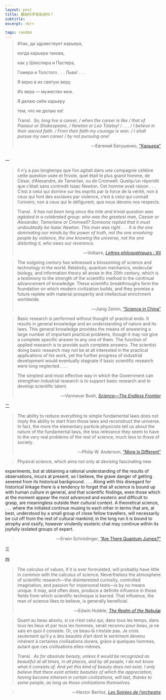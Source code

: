 ```yaml
---
layout: post
title: 基础科学有前途吗？
subtitle: 
excerpt: <br>

tags: random
---
```


<p style="margin-top:-0.75em"> </p>

><p class="poem-ns">
>Итак, да здравствует карьера, </p>
><p class="poem-ns">
>когда карьера такова, </p>
><p class="poem-ns">
>как у Шекспира и Пастера, </p>
><p class="poem-last">
>Гомера и Толстого <nobr>. . .</nobr> Льва! <nobr>. . .</nobr> </p>
>
><p class="poem-ns">
>Я верю в их святую веру. </p>
><p class="poem-ns">
>Их вера — мужество мое. </p>
><p class="poem-ns">
>Я делаю себе карьеру </p>
><p class="poem-last">
>тем, что не делаю ее!</p>
>
> <p class="quote-transl">
> Transl.&nbsp; <i>So, long live a career, / when the career is like / that of Pasteur or Shakespeare, / Newton or Leo Tolstoy! / <nobr>. . .</nobr> / I believe in their sacred faith. / From their faith my courage is won. / I shall pursue my own career / by not pursuing one! </i> </p>
>
><p align="right" class="quote-ttl"> 
>―Евгений Евтушенко, <a href="https://www.culture.ru/poems/26258/karera"> “Карьера” </a> </p>

<p style="margin-bottom:2em"> </p>


<p class="ttl"> 一 </p>


> <p class="quote">
> Il n’y a pas longtemps que l’on agitait dans une compagnie célèbre cette question usée et frivole, quel était le plus grand homme, de César, d’Alexandre, de Tamerlan, ou de Cromwell. Quelqu’un répondit que c’était sans contredit Isaac Newton. Cet homme avait raison <nobr>. . .</nobr> C’est à celui qui domine sur les esprits par la force de la vérité, non à ceux qui font des esclaves par violence, c’est à celui qui connaît l’univers, non à ceux qui le défigurent, que nous devons nos respects. </p>
>
> <p class="quote-transl">
> Transl.&nbsp; <i>It has not been long since the trite and trivial question was agitated in a celebrated group: who was the greatest man, Caesar or Alexander, Tamerlane or Cromwell?  Someone replied that it must undoubtedly be Isaac Newton. This man was right <nobr>. . .</nobr> It is the one dominating our minds by the power of truth, not the one ensalving people by violence, the one knowing the universe, not the one distorting it, who owes our reverence. </i> </p>
>
><p align="right" class="quote-ttl"> 
> ―Voltaire, <nobr> <a href="https://fr.wikisource.org/wiki/Page%3AVoltaire_-_%C5%92uvres_compl%C3%A8tes_Garnier_tome21.djvu/206"> <i>Lettres philosophiques</i> : XII </a> </nobr> </p>


> <p class="quote">
> The outgoing century has witnessed a blossoming of science and technology in the world. Relativity, quantum mechanics, molecular biology, and information theory all arose in the 20th century, which is a testimony to the strength of the scientific method in the continual advancement of knowledge. These scientific breakthroughs form the foundation on which modern civilization builds, and they promise a future replete with material prosperity and intellectual enrichment worldwide. </p>
>
><p align="right" class="quote-ttl" >  
>―Jiang Zemin, <a href="https://www.science.org/doi/10.1126/science.288.5475.2317"> <nobr>“Science in China”</nobr> </a> </p>


> <p class="quote">
> Basic research is performed without thought of practical ends. It results in general knowledge and an understanding of nature and its laws. This general knowledge provides the means of answering a large number of important practical problems, though it may not give a complete specific answer to any one of them. The function of applied research is to provide such complete answers. The scientist doing basic research may not be at all interested in the practical applications of his work, yet the further progress of industrial development would eventually stagnate if basic scientific research were long neglected. <nobr>. . .</nobr> </p>
>
> <p class="quote">
>  The simplest and most effective way in which the Government can strengthen industrial research is to support basic research and to develop scientific talent.  </p>
>
><p align="right" class="quote-ttl" >  
>―Vannevar Bush, <a href="https://nsf-gov-resources.nsf.gov/2023-04/EndlessFrontier75th_w.pdf"> <nobr> <i> Science—The Endless Frontier </i> </nobr> </a> </p>


<p class="ttl"> 二 </p>

> <p class="quote">
> The ability to reduce everything to simple fundamental laws does not imply the ability to start from those laws and reconstruct the universe. In fact, the more the elementary particle physicists tell us about the nature of the fundamental laws, the less relevance they seem to have to the very real problems of the rest of science, much less to those of society. </p>
>
><p align="right" class="quote-ttl"> 
> ―Philip W. Anderson, <nobr> <a href="https://www.science.org/doi/10.1126/science.177.4047.393"> “More Is Different” </a> </nobr> </p>


> <p class="quote">
> Physical science, which aims not only at devising fascinating new
experiments, but at obtaining a rational understanding of the results
of observations, incurs at present, so I believe, the grave danger of
getting severed from its historical background. <nobr>. . .</nobr> Along with this disregard for historical linkage there is a tendency to forget that all science is bound up with human culture in general, and that scientific findings, even those which at the moment appear the most advanced and esoteric and difficult to grasp, are meaningless outside their cultural context. A theoretical science, <nobr>. . .</nobr> where the initiated continue musing to each other in terms that are, at best, understood by a small group of close fellow travellers, will necessarily be cut off from the rest of cultural mankind; in the long run it is bound to atrophy and ossify, however virulently esoteric chat may continue within its joyfully isolated groups of expert. </p>
>
><p align="right" class="quote-ttl"> 
> ―Erwin Schrödinger, <nobr> <a href="https://www.informationphilosopher.com/solutions/scientists/schrodinger/Quantum_Jumps_I.pdf"> “Are There Quantum Jumps?” </a> </nobr> </p>



<p class="ttl"> 三 </p>






<p class="ttl"> 四 </p>


> <p class="quote">
> The calculus of values, if it is ever formulated, will probably have little in common with the calculus of science. Nevertheless the atmosphere of scientific research—the disinterested curiosity, controlled imagination, and passion for impersonal tests—is by no means unique. It may, and often does, produce a definite influence in those fields from which scientific technique is barred. That influence, the man of science likes to believe, is generally beneficial. </p>
>
><p align="right" class="quote-ttl"> 
> ―Edwin Hubble, <nobr> <a href="https://archive.org/details/in.ernet.dli.2015.210893/page/n19/mode/2up"> <i>The Realm of the Nebulæ</i> </a> </nobr> </p>

> <p class="quote">
> Quant au beau absolu, si ce n’est celui qui, dans tous les temps, dans tous les lieux et par tous les hommes, serait reconnu pour beau, je ne sais en quoi il consiste. Or, ce beau-là n’existe pas. Je crois seulement qu’il y a des beautés d’art dont le sentiment devenu inhérent à certaines civilisations durera, grâce à quelques hommes, autant que ces civilisations elles-mêmes. </p>
>
> <p class="quote-transl">
> Transl.&nbsp; <i>As for absolute beauty, unless it would be recognized as beautiful at all times, in all places, and by all people, I do not know what it consists of. And yet this kind of beauty does not exist. I only believe that there exist artistic beauties of which the appreciation, having become inherent in certain civilizations, will last, thanks to some people, as long as those civilizations themselves.
 </i> </p>
>
><p align="right" class="quote-ttl"> 
> ―Hector Berlioz, <nobr> <a href="https://fr.wikisource.org/wiki/Les_Soir%C3%A9es_de_l%E2%80%99orchestre"> <i>Les Soirées de l’orchestre</i> </a> </nobr> </p>








<br>













